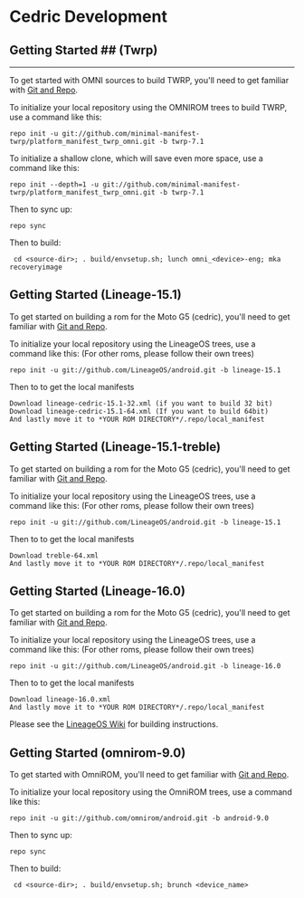 Cedric Development
===========

## Getting Started ## (Twrp)
---------------

To get started with OMNI sources to build TWRP, you'll need to get
familiar with [Git and Repo](https://source.android.com/source/using-repo.html).

To initialize your local repository using the OMNIROM trees to build TWRP, use a command like this:

    repo init -u git://github.com/minimal-manifest-twrp/platform_manifest_twrp_omni.git -b twrp-7.1
    
To initialize a shallow clone, which will save even more space, use a command like this:

    repo init --depth=1 -u git://github.com/minimal-manifest-twrp/platform_manifest_twrp_omni.git -b twrp-7.1

Then to sync up:

    repo sync

Then to build:

     cd <source-dir>; . build/envsetup.sh; lunch omni_<device>-eng; mka recoveryimage

Getting Started (Lineage-15.1)
---------------

To get started on building a rom for the Moto G5 (cedric), you'll need to get
familiar with [Git and Repo](http://source.android.com/source/using-repo.html).

To initialize your local repository using the LineageOS trees, use a command like this:
(For other roms, please follow their own trees)

    repo init -u git://github.com/LineageOS/android.git -b lineage-15.1

Then to to get the local manifests

    Download lineage-cedric-15.1-32.xml (if you want to build 32 bit) Download lineage-cedric-15.1-64.xml (If you want to build 64bit) 
    And lastly move it to *YOUR ROM DIRECTORY*/.repo/local_manifest

Getting Started (Lineage-15.1-treble)
---------------

To get started on building a rom for the Moto G5 (cedric), you'll need to get
familiar with [Git and Repo](http://source.android.com/source/using-repo.html).

To initialize your local repository using the LineageOS trees, use a command like this:
(For other roms, please follow their own trees)

    repo init -u git://github.com/LineageOS/android.git -b lineage-15.1

Then to to get the local manifests

    Download treble-64.xml
    And lastly move it to *YOUR ROM DIRECTORY*/.repo/local_manifest

Getting Started (Lineage-16.0)
---------------

To get started on building a rom for the Moto G5 (cedric), you'll need to get
familiar with [Git and Repo](http://source.android.com/source/using-repo.html).

To initialize your local repository using the LineageOS trees, use a command like this:
(For other roms, please follow their own trees)

    repo init -u git://github.com/LineageOS/android.git -b lineage-16.0

Then to to get the local manifests

    Download lineage-16.0.xml
    And lastly move it to *YOUR ROM DIRECTORY*/.repo/local_manifest

Please see the [LineageOS Wiki](https://wiki.lineageos.org/) for building instructions.

Getting Started (omnirom-9.0)
---------------

To get started with OmniROM, you'll need to get
familiar with [Git and Repo](https://source.android.com/source/using-repo.html).

To initialize your local repository using the OmniROM trees, use a command like this:

    repo init -u git://github.com/omnirom/android.git -b android-9.0

Then to sync up:

    repo sync

Then to build:

     cd <source-dir>; . build/envsetup.sh; brunch <device_name>
